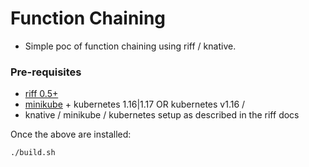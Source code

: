 # Function Chaining
* Simple poc of function chaining using riff / knative.

### Pre-requisites
* [riff 0.5+](https://github.com/projectriff/riff)
* [minikube](https://kubernetes.io/docs/tasks/tools/install-minikube/) +  kubernetes 1.16|1.17 OR kubernetes v1.16 /
* knative / minikube / kubernetes setup as described in the riff docs

Once the above are installed:
```
./build.sh
```
